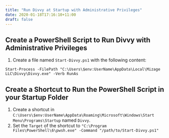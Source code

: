 ```yaml
---
title: "Run Divvy at Startup with Administrative Privileges"
date: 2020-01-18T17:16:10+11:00
draft: false
---
```


## Create a PowerShell Script to Run Divvy with Administrative Privileges

1. Create a file named `Start-Divvy.ps1` with the following content:

`Start-Process -FilePath "C:\Users\$env:UserName\AppData\Local\Mizage LLC\Divvy\Divvy.exe" -Verb RunAs`

## Create a Shortcut to Run the PowerShell Script in your Startup Folder

1. Create a shortcut in `C:\Users\$env:UserName\AppData\Roaming\Microsoft\Windows\Start Menu\Programs\Startup` named `Divvy`.
2. Set the `Target` of the shortcut to `"C:\Program Files\PowerShell\6\pwsh.exe" -Command "/path/to/Start-Divvy.ps1"`
